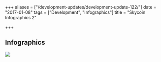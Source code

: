 +++
aliases = ["/development-updates/development-update-122/"]
date = "2017-01-08"
tags = ["Development", "Infographics"]
title = "Skycoin Infographics 2"

+++
## Infographics

![](/img/dev-update-122-1.jpg)